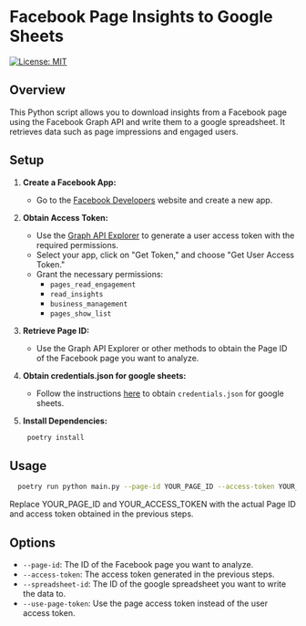 # Facebook Page Insights to Google Sheets

[![License: MIT](https://img.shields.io/badge/License-MIT-yellow.svg)](https://opensource.org/licenses/MIT)

## Overview

This Python script allows you to download insights from a Facebook page using the Facebook Graph API
and write them to a google spreadsheet. It retrieves data such as page impressions and engaged users.

## Setup

1. **Create a Facebook App:**
    - Go to the [Facebook Developers](https://developers.facebook.com/) website and create a new app.

2. **Obtain Access Token:**
    - Use the [Graph API Explorer](https://developers.facebook.com/tools/explorer/) to generate a user access token with the required permissions.
    - Select your app, click on "Get Token," and choose "Get User Access Token."
    - Grant the necessary permissions:
      - `pages_read_engagement`
      - `read_insights`
      - `business_management`
      - `pages_show_list`

3. **Retrieve Page ID:**
    - Use the Graph API Explorer or other methods to obtain the Page ID of the Facebook page you want to analyze.

4. **Obtain credentials.json for google sheets:**
    - Follow the instructions [here](https://developers.google.com/sheets/api/quickstart/python) to
   obtain `credentials.json` for google sheets.

5. **Install Dependencies:**
   ```bash
    poetry install
   ```

## Usage

```bash
  poetry run python main.py --page-id YOUR_PAGE_ID --access-token YOUR_ACCESS_TOKEN --spreadsheet-id YOUR_SPREADSHEET_ID --use-page-token
```

Replace YOUR_PAGE_ID and YOUR_ACCESS_TOKEN with the actual Page ID and access token obtained in the previous steps.

## Options
* `--page-id`: The ID of the Facebook page you want to analyze.
* `--access-token`: The access token generated in the previous steps.
* `--spreadsheet-id`: The ID of the google spreadsheet you want to write the data to.
* `--use-page-token`: Use the page access token instead of the user access token.
